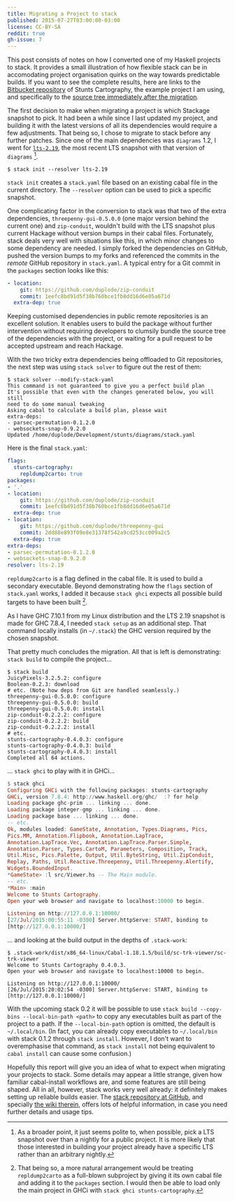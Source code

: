 ```yaml
---
title: Migrating a Project to stack
published: 2015-07-27T03:00:00-03:00
license: CC-BY-SA
reddit: true
gh-issue: 7
---
```


This post consists of notes on how I converted one of my Haskell
projects to stack. It provides a small illustration of how flexible
stack can be in accomodating project organisation quirks on the way
towards predictable builds.<!--more--> If you want to see the complete
results, here are links to the
[Bitbucket repository](https://bitbucket.org/duplode/stunts-cartography)
of Stunts Cartography, the example project I am using, and specifically
to the
[source tree immediately after the
migration](https://bitbucket.org/duplode/stunts-cartography/src/3eb07c44f6e2eed19591f765b14fc5fbe2b8f946).

The first decision to make when migrating a project is which Stackage
snapshot to pick. It had been a while since I last updated my project,
and building it with the latest versions of all its dependencies would
require a few adjustments. That being so, I chose to migrate to stack
before any further patches. Since one of the main dependencies was
`diagrams` 1.2, I went for [`lts-2.19`](
https://www.stackage.org/lts-2.19), the most recent LTS snapshot with
that version of `diagrams` [^why-lts].

[^why-lts]: As a broader point, it just seems polite to, when possible,
pick a LTS snapshot over than a nightly for a public project. It is
more likely that those interested in building your project already have
a specific LTS rather than an arbitrary nightly.

```
$ stack init --resolver lts-2.19
```

`stack init` creates a `stack.yaml` file based on an existing cabal file
in the current directory. The `--resolver` option can be used to pick a
specific snapshot.

One complicating factor in the conversion to stack was that two of the
extra dependencies, `threepenny-gui-0.5.0.0` (one major version behind
the current one) and `zip-conduit`, wouldn't build with the LTS snapshot
plus current Hackage without version bumps in their cabal files.
Fortunately, stack deals very well with situations like this, in which
minor changes to some dependency are needed. I simply forked the
dependencies on GitHub, pushed the version bumps to my forks and
referenced the commits in the *remote* GitHub repository in
`stack.yaml`. A typical entry for a Git commit in the `packages` section
looks like this:

``` yaml
- location:
    git: https://github.com/duplode/zip-conduit
    commit: 1eefc8bd91d5f38b760bce1fb8dd16d6e05a671d
  extra-dep: true
```

Keeping customised dependencies in public remote repositories is an
excellent solution. It enables users to build the package without
further intervention without requiring developers to clumsily bundle the
source tree of the dependencies with the project, or waiting for a pull
request to be accepted upstream and reach Hackage.

With the two tricky extra dependencies being offloaded to Git
repositories, the next step was using `stack solver` to figure out the
rest of them:

```
$ stack solver --modify-stack-yaml
This command is not guaranteed to give you a perfect build plan
It's possible that even with the changes generated below, you will still
need to do some manual tweaking
Asking cabal to calculate a build plan, please wait
extra-deps:
- parsec-permutation-0.1.2.0
- websockets-snap-0.9.2.0
Updated /home/duplode/Development/stunts/diagrams/stack.yaml
```

Here is the final `stack.yaml`:

``` yaml
flags:
  stunts-cartography:
    repldump2carto: true
packages:
- '.'
- location:
    git: https://github.com/duplode/zip-conduit
    commit: 1eefc8bd91d5f38b760bce1fb8dd16d6e05a671d
  extra-dep: true
- location:
    git: https://github.com/duplode/threepenny-gui
    commit: 2dd88e893f09e8e31378f542a9cd253cc009a2c5
  extra-dep: true
extra-deps:
- parsec-permutation-0.1.2.0
- websockets-snap-0.9.2.0
resolver: lts-2.19
```

`repldump2carto` is a flag defined in the cabal file. It is used to
build a secondary executable. Beyond demonstrating how the `flags`
section of `stack.yaml` works, I added it because `stack ghci` expects
all possible build targets to have been built [^subprojects].

[^subprojects]: That being so, a more natural arrangement would be
treating `repldump2carto` as a full-blown subproject by giving it its
own cabal file and adding it to the `packages` section. I would then be
able to load only the main project in GHCi with `stack ghci
stunts-cartography`.

As I have GHC 7.10.1 from my Linux distribution and the LTS 2.19
snapshot is made for GHC 7.8.4, I needed `stack setup` as an additional
step. That command locally installs (in `~/.stack`) the GHC version
required by the chosen snapshot.

That pretty much concludes the migration. All that is left is
demonstrating: `stack build` to compile the project...

```
$ stack build
JuicyPixels-3.2.5.2: configure
Boolean-0.2.3: download
# etc. (Note how deps from Git are handled seamlessly.)
threepenny-gui-0.5.0.0: configure
threepenny-gui-0.5.0.0: build
threepenny-gui-0.5.0.0: install
zip-conduit-0.2.2.2: configure
zip-conduit-0.2.2.2: build
zip-conduit-0.2.2.2: install
# etc.
stunts-cartography-0.4.0.3: configure
stunts-cartography-0.4.0.3: build
stunts-cartography-0.4.0.3: install
Completed all 64 actions.
```

... `stack ghci` to play with it in GHCi...

``` haskell
$ stack ghci
Configuring GHCi with the following packages: stunts-cartography
GHCi, version 7.8.4: http://www.haskell.org/ghc/  :? for help
Loading package ghc-prim ... linking ... done.
Loading package integer-gmp ... linking ... done.
Loading package base ... linking ... done.
-- etc.
Ok, modules loaded: GameState, Annotation, Types.Diagrams, Pics,
Pics.MM, Annotation.Flipbook, Annotation.LapTrace,
Annotation.LapTrace.Vec, Annotation.LapTrace.Parser.Simple,
Annotation.Parser, Types.CartoM, Parameters, Composition, Track,
Util.Misc, Pics.Palette, Output, Util.ByteString, Util.ZipConduit,
Replay, Paths, Util.Reactive.Threepenny, Util.Threepenny.Alertify,
Widgets.BoundedInput.
*GameState> :l src/Viewer.hs -- The Main module.
-- etc.
*Main> :main
Welcome to Stunts Cartography.
Open your web browser and navigate to localhost:10000 to begin.

Listening on http://127.0.0.1:10000/
[27/Jul/2015:00:55:11 -0300] Server.httpServe: START, binding to
[http://127.0.0.1:10000/]
```

... and looking at the build output in the depths of `.stack-work`:

```
$ .stack-work/dist/x86_64-linux/Cabal-1.18.1.5/build/sc-trk-viewer/sc-trk-viewer
Welcome to Stunts Cartography 0.4.0.3.
Open your web browser and navigate to localhost:10000 to begin.

Listening on http://127.0.0.1:10000/
[26/Jul/2015:20:02:54 -0300] Server.httpServe: START, binding to
[http://127.0.0.1:10000/]
```

With the upcoming stack 0.2 it will be possible to use `stack build
--copy-bins --local-bin-path <path>` to copy any executables built as
part of the project to a path. If the `--local-bin-path` option is
omitted, the default is `~/.local/bin`. (In fact, you can already copy
executables to `~/.local/bin` with stack 0.1.2 through `stack install`.
However, I don't want to overemphasise that command, as `stack install`
not being equivalent to `cabal install` can cause some confusion.)

Hopefully this report will give you an idea of what to expect when
migrating your projects to stack. Some details may appear a little
strange, given how familiar cabal-install workflows are, and some
features are still being shaped. All in all, however, stack works very
well already: it definitely makes setting up reliable builds easier.
The [stack repository at GitHub](https://github.com/commercialhaskell/stack),
and specially [the wiki therein](https://github.com/commercialhaskell/stack/wiki),
offers lots of helpful information, in case you need further details
and usage tips.
